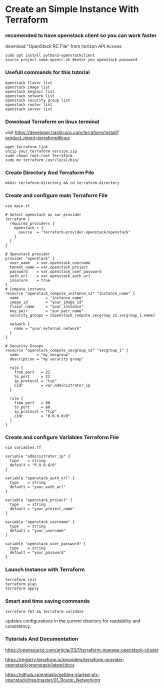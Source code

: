 # Create an Simple Instance With Terraform

### recomended to have openstack client so you can work faster

download "OpenStack RC File" from horizon API Access
```
sudo apt install python3-openstackclient
source project_name-openrc.sh #enter you openstack password
```
### Usefull commands for this tutorial
```
openstack flavor list
openstack image list
openstack keypair list
openstack network list
openstack security group list
openstack router list
openstack server list
```
### Download Terraform on linux terminal
visit https://developer.hashicorp.com/terraform/install?product_intent=terraform#linux
```
wget terraform_link
unzip your_terraform_version.zip
sudo chown root:root terraform
sudo mv terraform /usr/local/bin/
```
### Create Directory And Terraform File
```
mkdir terraform-directory && cd terraform-directory
```
### Create and configure main Terraform File
```
vim main.tf
```
```
# Select openstack as our provider
terraform {
  required_providers {
    openstack = {
      source  = "terraform-provider-openstack/openstack"
    }
  }
}

# Openstack provider
provider "openstack" {
  user_name   = var.openstack_username
  tenant_name = var.openstack_project
  password    = var.openstack_user_password
  auth_url    = var.openstack_auth_url
  insecure    = true
}
# Compute instance
resource "openstack_compute_instance_v2" "instance_name" {
  name            = "instance_name"
  image_id        = "your_image_id"
  flavor_name     = "your_instance"
  key_pair        = "yur_pair_name"
  security_groups = [openstack_compute_secgroup_v2.secgroup_1.name]

  network {
    name = "your external network"
  }
}

# Security Groups
resource "openstack_compute_secgroup_v2" "secgroup_1" {
  name        = "my_secgroup"
  description = "my security group"

  rule {
    from_port   = 22
    to_port     = 22
    ip_protocol = "tcp"
    cidr        = var.administrator_ip
  }

  rule {
    from_port   = 80
    to_port     = 80
    ip_protocol = "tcp"
    cidr        = "0.0.0.0/0"
  }
}
```
### Create and configure Variables Terraform File
```
vim variables.tf
```
```
variable "administrator_ip" {
  type    = string
  default = "0.0.0.0/0"
}

variable "openstack_auth_url" {
  type    = string
  default = "your_auth_url"
}

variable "openstack_project" {
  type    = string
  default = "your_project_name"
}

variable "openstack_username" {
  type    = string
  default = "your_username"
}

variable "openstack_user_password" {
  type    = string
  default = "your_password"
}
```
### Launch Instance with Terraform
```
terraform init
terraform plan
terraform apply
```
### Smart and time saving commands
```
terraform fmt && terraform validate
```
updates configurations in the current directory for readability and consistency.
### Tutorials And Documentation

https://opensource.com/article/23/1/terraform-manage-openstack-cluster

https://registry.terraform.io/providers/terraform-provider-openstack/openstack/latest/docs

https://github.com/elastx/getting-started-elx-openstack/tree/master/01_Router_Networking
